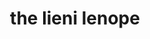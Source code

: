 ---
pid: mp194
title: the lieni lenope
location_transcription: Soth Philly
coordinates: "[-75.221653664124, 39.921013470536]"
zipcode: 
gen_neighborhood: 
neighborhood: 
outside_phl: 
age: '8'
age_range: 6-13
instagram: 
image_file_name: mp_194.jpg
proposal_transcription: a wigwam is a tradishinel house for the lenope
topic: History,Native Americans
topic_summary: 0, 0
type: Building
keywords_other: Lenni Lenape, Lenape, Native American, Wigwam, Home, House
credit: Itzela Wilay
image_labels: 
twitter: 
facebook: 
permalink: "/monuments/mp194/"
layout: item-page
---